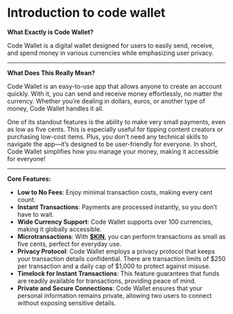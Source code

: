 # Introduction to code wallet

**What Exactly is Code Wallet?**

Code Wallet is a digital wallet designed for users to easily send, receive, and spend money in various currencies while emphasizing user privacy.

***

**What Does This Really Mean?**

Code Wallet is an easy-to-use app that allows anyone to create an account quickly. With it, you can send and receive money effortlessly, no matter the currency. Whether you’re dealing in dollars, euros, or another type of money, Code Wallet handles it all.

One of its standout features is the ability to make very small payments, even as low as five cents. This is especially useful for tipping content creators or purchasing low-cost items. Plus, you don’t need any technical skills to navigate the app—it’s designed to be user-friendly for everyone. In short, Code Wallet simplifies how you manage your money, making it accessible for everyone!

***

**Core Features:**

* **Low to No Fees**: Enjoy minimal transaction costs, making every cent count.
* **Instant Transactions**: Payments are processed instantly, so you don’t have to wait.
* **Wide Currency Support**: Code Wallet supports over 100 currencies, making it globally accessible.
* **Microtransactions**: With [**$KIN**](https://x.com/search?q=%24KIN\&src=cashtag\_click), you can perform transactions as small as five cents, perfect for everyday use.
* **Privacy Protocol**: Code Wallet employs a privacy protocol that keeps your transaction details confidential. There are transaction limits of $250 per transaction and a daily cap of $1,000 to protect against misuse.
* **Timelock for Instant Transactions**: This feature guarantees that funds are readily available for transactions, providing peace of mind.
* **Private and Secure Connections**: Code Wallet ensures that your personal information remains private, allowing two users to connect without exposing sensitive details.
